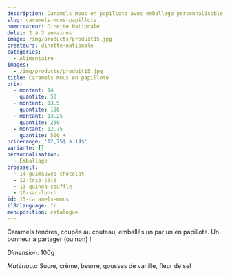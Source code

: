 ```yaml
---
description: Caramels mous en papillote avec emballage personnalisable
slug: caramels-mous-papillote
nomcreateur: Dinette Nationale
delai: 2 à 3 semaines
image: /img/products/produit15.jpg
createurs: dinette-nationale
categories:
  - Alimentaire
images:
  - /img/products/produit15.jpg
title: Caramels mous en papillote
prix:
  - montant: 14
    quantite: 50
  - montant: 13.5
    quantite: 100
  - montant: 13.25
    quantite: 250
  - montant: 12.75
    quantite: 500 +
pricerange: '12,75$ à 14$'
variante: []
personnalisation:
  - Emballage
crosssell:
  - 14-guimauves-chocolat
  - 12-trio-sale
  - 13-quinoa-souffle
  - 10-sac-lunch
id: 15-caramels-mous
i18nlanguage: fr
menuposition: catalogue
---
```

Caramels tendres, coupés au couteau, emballés un par un en papillote. Un bonheur à partager (ou non) !

_Dimension_: 100g

_Matériaux_: Sucre, crème, beurre, gousses de vanille, fleur de sel

